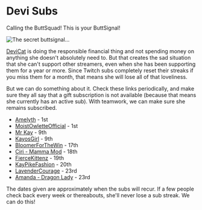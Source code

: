 # Devi Subs

Calling the ButtSquad! This is your ButtSignal!

![The secret buttsignal...](https://static-cdn.jtvnw.net/emoticons/v1/1293027/3.0)

[DeviCat](https://twitch.tv/devicat) is doing the responsible financial thing and not
spending money on anything she doesn't absolutely need to. But that creates the sad
situation that she can't support other streamers, even when she has been supporting
them for a year or more. Since Twitch subs completely reset their streaks if you miss
them for a month, that means she will lose all of that loveliness.

But we can do something about it. Check these links periodically, and make sure they
all say that a gift subscription is not available (because that means she currently
has an active sub). With teamwork, we can make sure she remains subscribed.

* [Amelyth](https://www.twitch.tv/products/amelyth?recipient=devicat) - 1st
* [MoistOwletteOfficial](https://www.twitch.tv/products/burningoil?recipient=devicat) - 1st
* [Mr Kay](https://www.twitch.tv/products/kayos198?recipient=devicat) - 9th
* [KayosGirl](https://www.twitch.tv/products/kayosgirl?recipient=devicat) - 9th
* [BloomerForTheWin](https://www.twitch.tv/products/bloomerforthewin?recipient=devicat) - 17th
* [Ciri - Mamma Mod](https://www.twitch.tv/products/ciri_ion?recipient=devicat) - 18th
* [FierceKittenz](https://www.twitch.tv/products/fiercekittenz?recipient=devicat) - 19th
* [KayPikeFashion](https://www.twitch.tv/products/kaypikefashion?recipient=devicat) - 20th
* [LavenderCourage](https://www.twitch.tv/products/lavendercourage?recipient=devicat) - 23rd
* [Amanda - Dragon Lady](https://www.twitch.tv/products/adufresne99?recipient=devicat) - 23rd

The dates given are approximately when the subs will recur. If a few people check back every week
or thereabouts, she'll never lose a sub streak. We can do this!
